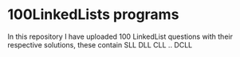# 100LinkedLists programs

In this repository I have uploaded 100 LinkedList questions with 
their respective solutions, these contain SLL DLL CLL .. DCLL
